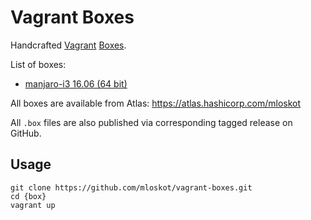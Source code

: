 # Vagrant Boxes

Handcrafted [Vagrant](https://www.vagrantup.com/) [Boxes](https://www.vagrantup.com/docs/boxes.html).

List of boxes:

* [manjaro-i3 16.06 (64 bit)](manjaro-i3-16.06-x86_64/README.md)

All boxes are available from Atlas: https://atlas.hashicorp.com/mloskot

All `.box` files are also published via corresponding tagged release on GitHub.

## Usage

```
git clone https://github.com/mloskot/vagrant-boxes.git
cd {box}
vagrant up
```
